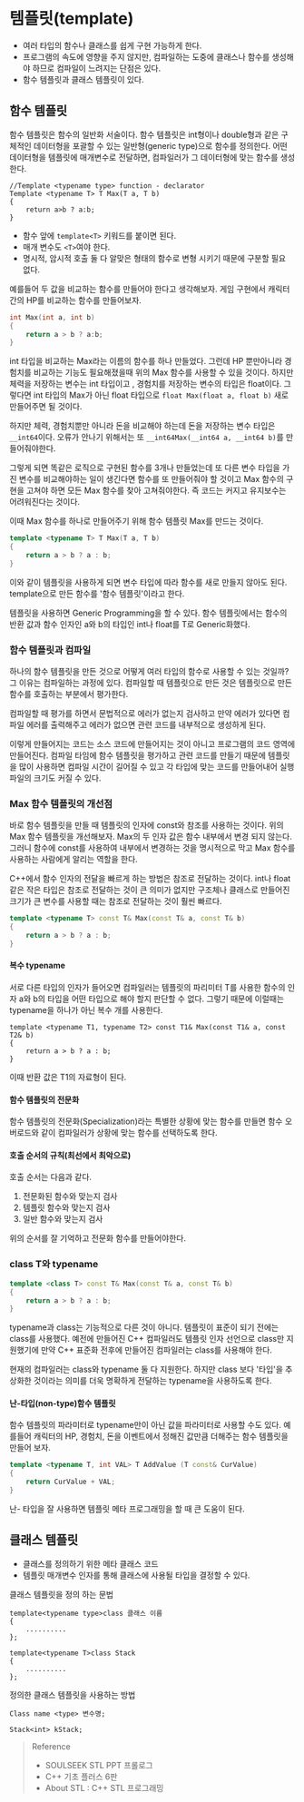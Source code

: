 # 템플릿(template)

- 여러 타입의 함수나 클래스를 쉽게 구현 가능하게 한다. 
- 프로그램의 속도에 영향을 주지 않지만, 컴파일하는 도중에 클래스나 함수를 생성해야 하므로 컴파일이 느려지는 단점은 있다.
- 함수 템플릿과 클래스 템플릿이 있다.

## 함수 템플릿

함수 템플릿은 함수의 일반화 서술이다. 함수 템플릿은 int형이나 double형과 같은 구체적인 데이터형을 포괄할 수 있는 일반형(generic type)으로 함수를 정의한다. 어떤 데이터형을 템플릿에 매개변수로 전달하면, 컴파일러가 그 데이터형에 맞는 함수를 생성한다.

```
//Template <typename type> function - declarator
Template <typename T> T Max(T a, T b)
{
	return a>b ? a:b;
}
```

- 함수 앞에 `template<T>` 키워드를 붙이면 된다.
- 매개 변수도 `<T>`여야 한다.
- 명시적, 암시적 호출 둘 다 알맞은 형태의 함수로 변형 시키기 때문에 구분할 필요 없다.

예를들어 두 값을 비교하는 함수를 만들어야 한다고 생각해보자. 게임 구현에서 캐릭터 간의 HP를 비교하는 함수를 만들어보자.

```c++
int Max(int a, int b)
{
	return a > b ? a:b;
}
```

int 타입을 비교하는 Max라는 이름의 함수를 하나 만들었다. 그런데 HP 뿐만아니라 경험치를 비교하는 기능도 필요해졌을때 위의 Max 함수를 사용할 수 있을 것이다. 하지만 체력을 저장하는 변수는 int 타입이고 , 경험치를 저장하는 변수의 타입은 float이다. 그렇다면 int 타입의 Max가 아닌 float 타입으로 `float Max(float a, float b)` 새로 만들어주면 될 것이다. 

하지만 체력, 경험치뿐만 아니라 돈을 비교해야 하는데 돈을 저장하는 변수 타입은 `__int64`이다. 오류가 안나기 위해서는 또 `__int64Max(__int64 a, __int64 b)`를 만들어줘야한다.

그렇게 되면 똑같은 로직으로 구현된 함수를 3개나 만들었는데 또 다른 변수 타입을 가진 변수를 비교해야하는 일이 생긴다면 함수를 또 만들어줘야 할 것이고 Max 함수의 구현을 고쳐야 하면 모든 Max 함수를 찾아 고쳐줘야한다. 즉 코드는 커지고 유지보수는 어려워진다는 것이다.

이때 Max 함수를 하나로 만들어주기 위해 함수 템플릿 Max를 만드는 것이다.

```c++
template <typename T> T Max(T a, T b)
{
	return a > b ? a : b;
}
```

이와 같이 템플릿을 사용하게 되면 변수 타입에 따라 함수를 새로 만들지 않아도 된다. template으로 만든 함수를 '함수 템플릿'이라고 한다.

템플릿을 사용하면 Generic Programming을 할 수 있다. 함수 템플릿에서는 함수의 반환 값과 함수 인자인 a와 b의 타입인 int나 float를 T로 Generic화했다.

### 함수 템플릿과 컴파일

하나의 함수 템플릿을 만든 것으로 어떻게 여러 타입의 함수로 사용할 수 있는 것일까? 그 이유는 컴파일하는 과정에 있다. 컴파일할 때 템플릿으로 만든 것은 템플릿으로 만든 함수를 호출하는 부분에서 평가한다. 

컴파일할 때 평가를 하면서 문법적으로 에러가 없는지 검사하고 만약 에러가 있다면 컴파일 에러를 출력해주고 에러가 없으면 관련 코드를 내부적으로 생성하게 된다. 

이렇게 만들어지는 코드는 소스 코드에 만들어지는 것이 아니고 프로그램의 코드 영역에 만들어진다. 컴파일 타임에 함수 템플릿을 평가하고 관련 코드를 만들기 때문에 템플릿을 많이 사용하면 컴파일 시간이 길어질 수 있고 각 타입에 맞는 코드를 만들어내어 실행 파일의 크기도 커질 수 있다.

### Max 함수 템플릿의 개선점

바로 함수 템플릿을 만들 때 템플릿의 인자에 const와 참조를 사용하는 것이다. 위의 Max 함수 템플릿을 개선해보자. Max의 두 인자 값은 함수 내부에서 변경 되지 않는다. 그러니 함수에 const를 사용하여 내부에서 변경하는 것을 명시적으로 막고 Max 함수를 사용하는 사람에게 알리는 역할을 한다.

C++에서 함수 인자의 전달을 빠르게 하는 방법은 참조로 전달하는 것이다. int나 float 같은 작은 타입은 참조로 전달하는 것이 큰 의미가 없지만 구조체나 클래스로 만들어진 크기가 큰 변수를 사용할 때는 참조로 전달하는 것이 훨씬 빠르다. 

```c++
template <typename T> const T& Max(const T& a, const T& b)
{
	return a > b ? a : b;
}
```

#### 복수 typename 

서로 다른 타입의 인자가 들어오면 컴파일러는 템플릿의 파리미터 T를 사용한 함수의 인자 a와 b의 타입을 어떤 타입으로 해야 할지 판단할 수 없다. 그렇기 때문에 이럴때는 typename을 하나가 아닌 복수 개를 사용한다.

```
template <typename T1, typename T2> const T1& Max(const T1& a, const T2& b)
{
	return a > b ? a : b;
}
```

이때 반환 값은 T1의 자료형이 된다.

#### 함수 템플릿의 전문화

함수 템플릿의 전문화(Specialization)라는 특별한 상황에 맞는 함수를 만들면 함수 오버로드와 같이 컴파일러가 상황에 맞는 함수를 선택하도록 한다.

#### 호출 순서의 규칙(최선에서 최악으로)

호출 순서는 다음과 같다.

1. 전문화된 함수와 맞는지 검사
2. 템플릿 함수와 맞는지 검사
3. 일반 함수와 맞는지 검사

위의 순서를 잘 기억하고 전문화 함수를 만들어야한다.

### class T와  typename

```c++
template <class T> const T& Max(const T& a, const T& b)
{
	return a > b ? a : b;
}
```

typename과  class는 기능적으로 다른 것이 아니다. 템플릿이 표준이 되기 전에는 class를 사용했다. 예전에 만들어진 C++ 컴파일러도 템플릿 인자 선언으로 class만 지원했기에 만약 C++ 표준화 전후에 만들어진 컴파일러는 class를 사용해야 한다.

현재의 컴파일러는 class와 typename 둘 다 지원한다. 하지만 class 보다 '타입'을 추상화한 것이라는 의미를 더욱 명확하게 전달하는 typename을 사용하도록 한다.

#### 난-타입(non-type)함수 템플릿

함수 템플릿의 파라미터로 typename만이 아닌 값을 파라미터로 사용할 수도 있다. 예를들어 캐릭터의 HP, 경험치, 돈을 이벤트에서 정해진 값만큼 더해주는 함수 템플릿을 만들어 보자.

```c++
template <typename T, int VAL> T AddValue (T const& CurValue)
{
    return CurValue + VAL;
}
```

난- 타입을 잘 사용하면 템플릿 메타 프로그래밍을 할 때 큰 도움이 된다.

## 클래스 템플릿

- 클래스를 정의하기 위한 메타 클래스 코드
- 템플릿 매개변수 인자를 통해 클래스에 사용될 타입을 결정할 수 있다.

클래스 템플릿을 정의 하는 문법

```
template<typename type>class 클래스 이름
{
	..........
};

template<typename T>class Stack
{
	..........
};
```

정의한 클래스 템플릿을 사용하는 방법

```
Class name <type> 변수명;

Stack<int> kStack;
```











> Reference
>
> - SOULSEEK STL PPT 프롤로그
> - C++ 기초 플러스 6판
> - About STL : C++ STL 프로그래밍

